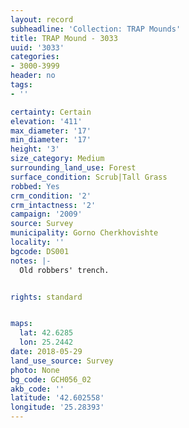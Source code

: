 ```yaml
---
layout: record
subheadline: 'Collection: TRAP Mounds'
title: TRAP Mound - 3033
uuid: '3033'
categories:
- 3000-3999
header: no
tags:
- ''

certainty: Certain
elevation: '411'
max_diameter: '17'
min_diameter: '17'
height: '3'
size_category: Medium
surrounding_land_use: Forest
surface_condition: Scrub|Tall Grass
robbed: Yes
crm_condition: '2'
crm_intactness: '2'
campaign: '2009'
source: Survey
municipality: Gorno Cherkhovishte
locality: ''
bgcode: DS001
notes: |-
  Old robbers' trench.


rights: standard


maps:
  lat: 42.6285
  lon: 25.2442
date: 2018-05-29
land_use_source: Survey
photo: None
bg_code: GCH056_02
akb_code: ''
latitude: '42.602558'
longitude: '25.28393'
---
```

